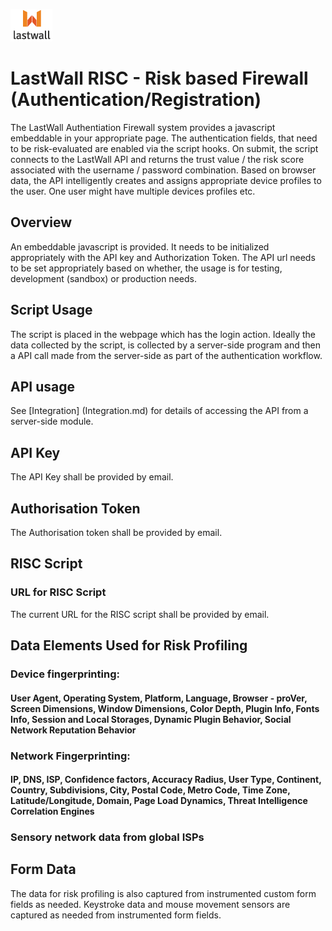 ![Lastwall Logo](lw-logo.jpg) 
# LastWall RISC - Risk based Firewall (Authentication/Registration)

The LastWall Authentiation Firewall system provides a javascript embeddable in your appropriate page.  The authentication fields, that need to be risk-evaluated are enabled via the script hooks. On submit, the script connects to the LastWall API and returns the trust value / the risk score associated with the username / password combination. Based on browser data, the API intelligently creates and assigns appropriate device profiles to the user. One user might have multiple devices profiles etc.

## Overview

An embeddable javascript is provided.  It needs to be initialized appropriately with the API key and Authorization Token. The API url needs to be set appropriately based on whether, the usage is for testing, development (sandbox) or production needs.

## Script Usage

The script is placed in the webpage which has the login action. Ideally the data collected by the script, is collected by a server-side program and then a API call made from the server-side as part of the authentication workflow.

## API usage

See [Integration] (Integration.md) for details of accessing the API from a server-side module.

## API Key

The API Key shall be provided by email.

## Authorisation Token

The Authorisation token shall be provided by email.

## RISC Script

### URL for RISC Script

The current URL for the RISC script shall be provided by email.

## Data Elements Used for Risk Profiling

### Device fingerprinting:
#### User Agent, Operating System, Platform, Language, Browser - proVer, Screen Dimensions, Window Dimensions, Color Depth, Plugin Info, Fonts Info, Session and Local Storages, Dynamic Plugin Behavior, Social Network Reputation Behavior

### Network Fingerprinting:
#### IP, DNS, ISP, Confidence factors, Accuracy Radius, User Type, Continent, Country, Subdivisions, City, Postal Code, Metro Code, Time Zone, Latitude/Longitude, Domain, Page Load Dynamics, Threat Intelligence Correlation Engines
### Sensory network data from global ISPs

## Form Data

The data for risk profiling is also captured from instrumented custom form fields as needed. Keystroke data and mouse movement sensors are captured as needed from instrumented form fields.
